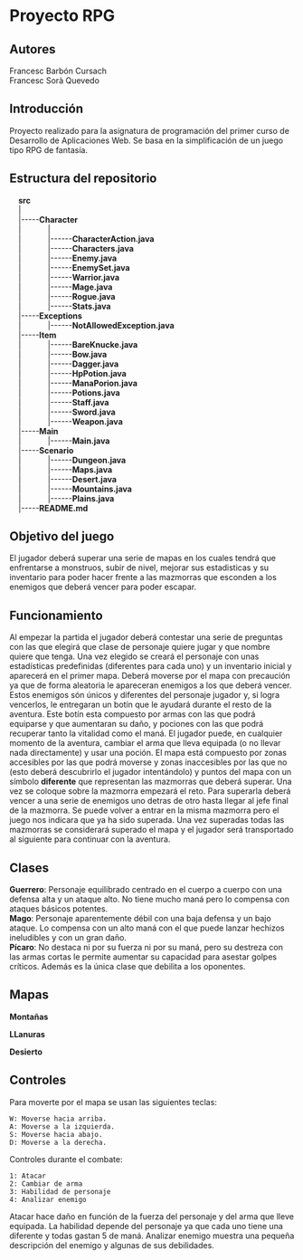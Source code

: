 # Proyecto RPG

## Autores
Francesc Barbón Cursach  
Francesc Sorà Quevedo

## Introducción
Proyecto realizado para la asignatura de programación del primer curso de Desarrollo de Aplicaciones Web. Se basa en la simplificación de un juego tipo RPG de fantasía. 

## Estructura del repositorio
&nbsp; &nbsp;     __src__  
&nbsp; &nbsp;     |  
&nbsp; &nbsp;     |-----__Character__  
&nbsp; &nbsp;     |&nbsp; &nbsp; &nbsp; &nbsp; &nbsp; &nbsp;         |  
&nbsp; &nbsp;     |&nbsp; &nbsp; &nbsp; &nbsp; &nbsp; &nbsp;         |------__CharacterAction.java__   
&nbsp; &nbsp;     | &nbsp;&nbsp;&nbsp;&nbsp;&nbsp;&nbsp;
&nbsp; &nbsp;&nbsp;|------__Characters.java__  
&nbsp; &nbsp;     | &nbsp;&nbsp;&nbsp;&nbsp;&nbsp;&nbsp;
&nbsp; &nbsp;&nbsp;|------__Enemy.java__  
&nbsp; &nbsp;     | &nbsp;&nbsp;&nbsp;&nbsp;&nbsp;&nbsp;
&nbsp; &nbsp;&nbsp;|------__EnemySet.java__  
&nbsp; &nbsp;     | &nbsp;&nbsp;&nbsp;&nbsp;&nbsp;&nbsp;
&nbsp; &nbsp;&nbsp;|------__Warrior.java__  
&nbsp; &nbsp;     | &nbsp;&nbsp;&nbsp;&nbsp;&nbsp;&nbsp;
&nbsp; &nbsp;&nbsp;|------__Mage.java__  
&nbsp; &nbsp;     | &nbsp;&nbsp;&nbsp;&nbsp;&nbsp;&nbsp;
&nbsp; &nbsp;&nbsp;|------__Rogue.java__  
&nbsp; &nbsp;     | &nbsp;&nbsp;&nbsp;&nbsp;&nbsp;&nbsp;
&nbsp; &nbsp;&nbsp;|------__Stats.java__ 
&nbsp; &nbsp;     
&nbsp; &nbsp;     |-----__Exceptions__  
&nbsp; &nbsp;     | &nbsp;&nbsp;&nbsp;&nbsp;&nbsp;&nbsp;
&nbsp; &nbsp;&nbsp;|------__NotAllowedException.java__  
&nbsp; &nbsp;     |-----__Item__  
&nbsp; &nbsp;     | &nbsp;&nbsp;&nbsp;&nbsp;&nbsp;&nbsp;
&nbsp; &nbsp;&nbsp;|------__BareKnucke.java__   
&nbsp; &nbsp;     | &nbsp;&nbsp;&nbsp;&nbsp;&nbsp;&nbsp;
&nbsp; &nbsp;&nbsp;|------__Bow.java__    
&nbsp; &nbsp;     | &nbsp;&nbsp;&nbsp;&nbsp;&nbsp;&nbsp;
&nbsp; &nbsp;&nbsp;|------__Dagger.java__    
&nbsp; &nbsp;     | &nbsp;&nbsp;&nbsp;&nbsp;&nbsp;&nbsp;
&nbsp; &nbsp;&nbsp;|------__HpPotion.java__   
&nbsp; &nbsp;     | &nbsp;&nbsp;&nbsp;&nbsp;&nbsp;&nbsp;
&nbsp; &nbsp;&nbsp;|------__ManaPorion.java__     
&nbsp; &nbsp;     | &nbsp;&nbsp;&nbsp;&nbsp;&nbsp;&nbsp;
&nbsp; &nbsp;&nbsp;|------__Potions.java__  
&nbsp; &nbsp;     | &nbsp;&nbsp;&nbsp;&nbsp;&nbsp;&nbsp;
&nbsp; &nbsp;&nbsp;|------__Staff.java__     
&nbsp; &nbsp;     | &nbsp;&nbsp;&nbsp;&nbsp;&nbsp;&nbsp;
&nbsp; &nbsp;&nbsp;|------__Sword.java__     
&nbsp; &nbsp;     | &nbsp;&nbsp;&nbsp;&nbsp;&nbsp;&nbsp;
&nbsp; &nbsp;&nbsp;|------__Weapon.java__           
&nbsp; &nbsp;     |-----__Main__  
&nbsp; &nbsp;     | &nbsp;&nbsp;&nbsp;&nbsp;&nbsp;&nbsp;
&nbsp; &nbsp;&nbsp;|------__Main.java__     
&nbsp; &nbsp;     |-----__Scenario__  
&nbsp; &nbsp;     | &nbsp;&nbsp;&nbsp;&nbsp;&nbsp;&nbsp;
&nbsp; &nbsp;&nbsp;|------__Dungeon.java__     
&nbsp; &nbsp;     | &nbsp;&nbsp;&nbsp;&nbsp;&nbsp;&nbsp;
&nbsp; &nbsp;&nbsp;|------__Maps.java__  
&nbsp; &nbsp;     | &nbsp;&nbsp;&nbsp;&nbsp;&nbsp;&nbsp;
&nbsp; &nbsp;&nbsp;|------__Desert.java__  
&nbsp; &nbsp;     | &nbsp;&nbsp;&nbsp;&nbsp;&nbsp;&nbsp;
&nbsp; &nbsp;&nbsp;|------__Mountains.java__     
&nbsp; &nbsp;     | &nbsp;&nbsp;&nbsp;&nbsp;&nbsp;&nbsp;
&nbsp; &nbsp;&nbsp;|------__Plains.java__              
&nbsp; &nbsp;     |-----__README.md__  

## Objetivo del juego
El jugador deberá superar una serie de mapas en los cuales tendrá que enfrentarse a monstruos, subir de nivel, mejorar sus estadisticas y su inventario para poder hacer frente a las mazmorras que esconden a los enemigos que deberá vencer para poder escapar.

## Funcionamiento
Al empezar la partida el jugador deberá contestar una serie de preguntas con las que elegirá que clase de personaje quiere jugar y que nombre quiere que tenga. Una vez elegido se creará el personaje con unas estadísticas predefinidas (diferentes para cada uno) y un inventario inicial y aparecerá en el primer mapa. Deberá moverse por el mapa con precaución ya que de forma aleatoria le apareceran enemigos a los que deberá vencer. Estos enemigos són únicos y diferentes del personaje jugador y, si logra vencerlos, le entregaran un botín que le ayudará durante el resto de la aventura. Este botín esta compuesto por armas con las que podrá equiparse y que aumentaran su daño, y pociones con las que podrá recuperar tanto la vitalidad como el maná. El jugador puede, en cualquier momento de la aventura, cambiar el arma que lleva equipada (o no llevar nada directamente) y usar una poción. 
El mapa está compuesto por zonas accesibles por las que podrá moverse y zonas inaccesibles por las que no (esto deberá descubrirlo el jugador intentándolo) y puntos del mapa con un símbolo **diferente** que representan las mazmorras que deberá superar. Una vez se coloque sobre la mazmorra empezará el reto. Para superarla deberá vencer a una serie de enemigos uno detras de otro hasta llegar al jefe final de la mazmorra. Se puede volver a entrar en la misma mazmorra pero el juego nos indicara que ya ha sido superada.
Una vez superadas todas las mazmorras se considerará superado el mapa y el jugador será transportado al siguiente para continuar con la aventura. 

## Clases
__Guerrero__: Personaje equilibrado centrado en el cuerpo a cuerpo con una defensa alta y un ataque alto. No tiene mucho maná pero lo compensa con ataques básicos potentes.  
__Mago__: Personaje aparentemente débil con una baja defensa y un bajo ataque. Lo compensa con un alto maná con el que puede lanzar hechizos ineludibles y con un gran daño.  
__Pícaro__: No destaca ni por su fuerza ni por su maná, pero su destreza con las armas cortas le permite aumentar su capacidad para asestar golpes críticos. Además es la única clase que debilita a los oponentes.

## Mapas

__Montañas__

__LLanuras__

__Desierto__

## Controles

Para moverte por el mapa se usan las siguientes teclas:

    W: Moverse hacia arriba.
    A: Moverse a la izquierda.
    S: Moverse hacia abajo.
    D: Moverse a la derecha.

Controles durante el combate:

    1: Atacar
    2: Cambiar de arma
    3: Habilidad de personaje
    4: Analizar enemigo

Atacar hace daño en función de la fuerza del personaje y del arma que lleve equipada. 
La habilidad depende del personaje ya que cada uno tiene una diferente y todas gastan 5 de maná.
Analizar enemigo muestra una pequeña descripción del enemigo y algunas de sus debilidades.


